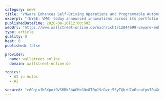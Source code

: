 ```yaml
---
category: news
title: "VMware Enhances Self-Driving Operations and Programmable Automation With Updates Across vRealize Cloud Management"
excerpt: "(NYSE: VMW) today announced innovations across its portfolio of VMware vRealize Cloud Management on-premises and software as a service (SaaS) offerings. The new and enhanced product capabilities combine to further enable customers to consistently deploy and operate their applications,"
publishedDateTime: 2020-08-18T12:00:00Z
webUrl: "https://www.wallstreet-online.de/nachricht/12844999-vmware-enhances-self-driving-operations-and-programmable-automation-with-updates-across-vrealize-cloud-management/all"
type: article
quality: 0
heat: 0
published: false

provider:
  name: wallstreet online
  domain: wallstreet-online.de

topics:
  - AI in Autos
  - AI

secured: "c6OqixJhSXpoi9VSBBkShWGMzGNx8T0p19cDvri55yTQbrU7u6tnufpv70aXC3PkOU2fosHkfENgrqcPW1J7RH3Akd85KbGwoU9YOx5MryjGm3Bjt1m6MINH/vtnKkwdvPU6oxGObxOdAam9dqgGjr4fd9Vqt83F8Raf7xsv0ZLIOx93GR6f5zW+hKjCQgwVY5BDSExcBlGy7voE/AYnjrfXCCE9ZxCWcHrjpGVOOCRCNGtNOGgShI96LAY2zUo9iUdBRs6zVMFtNQTdwcuOzBDrhFzMpeS0BPh9AJQY/003m2jUCsXq2DzcmI2fWg5jAJz/1diFjeW42EpmXRUVeA==;dfd0VsAx7qqQ1wjyKFCPwQ=="
---
```



